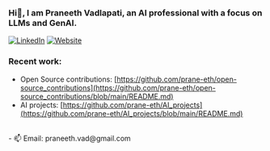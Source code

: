 ### Hi👋, I am Praneeth Vadlapati, an AI professional with a focus on LLMs and GenAI.

<!-- [![LinkedIn](https://img.shields.io/badge/LinkedIn-0077B5?style=for-the-badge&logo=linkedin&logoColor=white)](https://www.linkedin.com/in/prane-eth) -->
[![LinkedIn](https://custom-icon-badges.demolab.com/badge/LinkedIn-0A66C2?logo=linkedin-white&logoColor=fff)](https://www.linkedin.com/in/prane-eth)
[![Website](https://img.shields.io/badge/Website-168D5C?style=for-the-badge&logo=linktree&logoColor=white)](https://linktr.ee/prane.eth)

### Recent work:
- Open Source contributions: [https://github.com/prane-eth/open-source_contributions](https://github.com/prane-eth/open-source_contributions/blob/main/README.md)
- AI projects: [https://github.com/prane-eth/AI_projects](https://github.com/prane-eth/AI_projects/blob/main/README.md)


<br>
- 📫 Email: praneeth.vad@gmail.com


